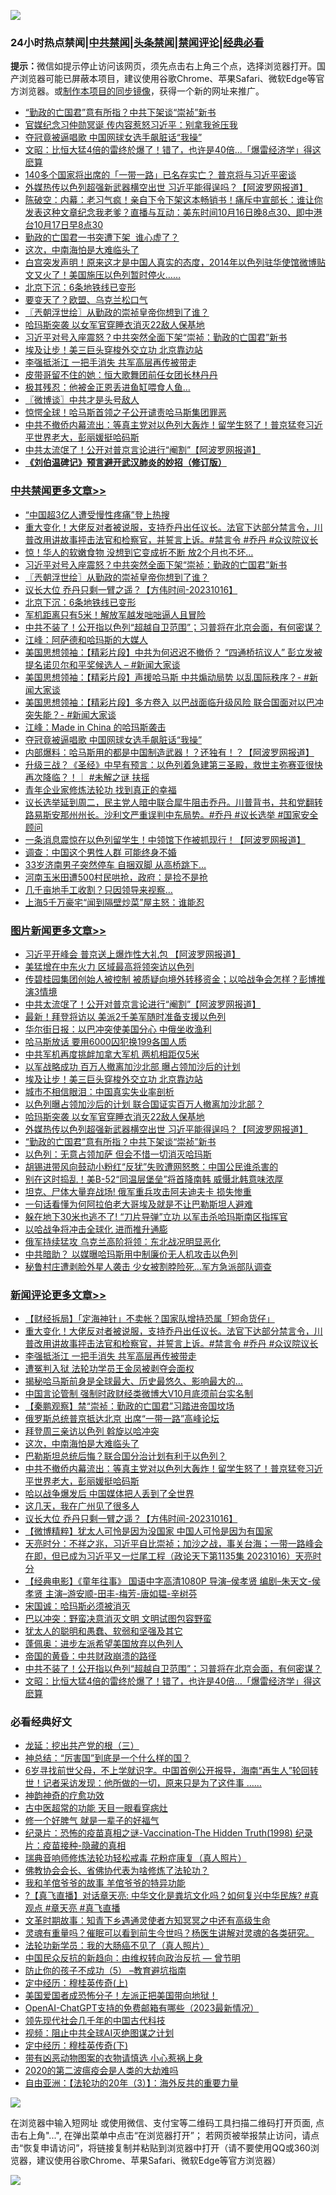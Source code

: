 ![](https://raw.githubusercontent.com/jsvpn/jsproxy/dev/64photo/fqnews-qr.jpg)

<div id="tt">
<h3>24小时热点禁闻|<a href="#%E4%B8%AD%E5%85%B1%E7%A6%81%E9%97%BB%E6%9B%B4%E5%A4%9A%E6%96%87%E7%AB%A0">中共禁闻</a>|<a href="#%E5%9B%BE%E7%89%87%E6%96%B0%E9%97%BB%E6%9B%B4%E5%A4%9A%E6%96%87%E7%AB%A0">头条禁闻</a>|<a href="#%E6%96%B0%E9%97%BB%E8%AF%84%E8%AE%BA%E6%9B%B4%E5%A4%9A%E6%96%87%E7%AB%A0">禁闻评论|<a href="#%E5%BF%85%E7%9C%8B%E7%BB%8F%E5%85%B8%E5%A5%BD%E6%96%87">经典必看</a></h3>
<div><b>提示：</b>微信如提示停止访问该网页，须先点击右上角三个点，选择浏览器打开。国产浏览器可能已屏蔽本项目，建议使用谷歌Chrome、苹果Safari、微软Edge等官方浏览器。或<a href="%E5%88%B6%E4%BD%9Cgit%E7%A6%81%E9%97%BB%E9%95%9C%E5%83%8F.md">制作本项目的同步镜像</a>，获得一个新的网址来推广。</div>
<ul>

<li><a href="/topimagenews/20231017/1948057.md">“勤政的亡国君”意有所指？中共下架谈“崇祯”新书</a></li>
<li><a href="/comments/20231016/1947980.md">官媒纪念习仲勋冥诞 传内容惹怒习近平：别拿我爸压我</a></li>
<li><a href="/cbnews/20231016/1948004.md">夺冠竟被逼唱歌 中国网球女选手飙脏话“我操”</a></li>
<li><a href="/comments/20231017/1948126.md">文昭：比恒大猛4倍的雷终於爆了！错了，也许是40倍...「爆雷经济学」得这麽算</a></li>
<li><a href="/baitai/20231016/1947989.md">140多个国家将出席的「一带一路」已名存实亡？ 普京将与习近平密谈</a></li>
<li><a href="/topimagenews/20231017/1948104.md">外媒热传以色列超强新武器横空出世 习近平能得逞吗？【阿波罗网报道】</a></li>
<li><a href="/sohnews/20231017/1948125.md">陈破空：内幕：老习气疯！亲自下令下架这本畅销书！痛斥中宣部长：谁让你发表这种文章纪念我老爹？直播与互动：美东时间10月16日晚8点30、即中港台10月17日早8点30</a></li>
<li><a href="/headline/20231017/1948128.md">勤政的亡国君一书突遭下架  谁心虚了？</a></li>
<li><a href="/comments/20231017/1948327.md">这次，中南海怕是大难临头了</a></li>
<li><a href="/sohnews/20231016/1947977.md">白宫突发声明！原来这才是中国人真实的态度，2014年以色列驻华使馆微博贴文又火了！美国施压以色列暂时停火……</a></li>
<li><a href="/cbnews/20231017/1948238.md">北京下沉：6条地铁线已变形</a></li>
<li><a href="/cnnews/20231017/1948230.md">要变天了？欧盟、乌克兰松口气</a></li>
<li><a href="/cbnews/20231017/1948302.md">〖兲朝浮世绘〗从勤政的崇祯皇帝你想到了谁？</a></li>
<li><a href="/topimagenews/20231017/1948174.md">哈玛斯突袭 以女军官穿睡衣消灭22敌人保基地</a></li>
<li><a href="/cbnews/20231017/1948357.md">习近平对号入座震怒？中共突然全面下架“崇祯：勤政的亡国君”新书</a></li>
<li><a href="/topimagenews/20231017/1948214.md">埃及让步！美三巨头穿梭外交立功 北京靠边站</a></li>
<li><a href="/comments/20231017/1948392.md">李强抵浙江 一把手消失 共军高层再传被带走</a></li>
<li><a href="/cnnews/20231017/1948227.md">皮带哥留不住的她：恒大歌舞团前任女团长林丹丹</a></li>
<li><a href="/worldnews/20231016/1948006.md">极其残忍：他被金正恩丢进鱼缸喂食人鱼…</a></li>
<li><a href="/ssgc/20231017/1948168.md">〖微博谈〗中共才是头号敌人</a></li>
<li><a href="/cnnews/20231017/1948293.md">惊愕全球！哈马斯首领之子公开谴责哈马斯集团罪恶</a></li>
<li><a href="/comments/20231017/1948322.md">中共不撤侨内幕流出：等真主党对以色列大轰炸！留学生怒了！普京猛夸习近平世界老大，彭丽媛挺哈码斯</a></li>
<li><a href="/topimagenews/20231017/1948371.md">中共太流氓了！公开对普京言论进行“阉割”【阿波罗网报道】</a></li>
<li><b><a href="/comments/20200207/1272816.md" target="_blank">《刘伯温碑记》预言避开武汉肺炎的妙招（修订版）</a></b></li>
</ul>
</div>

<div class="catlist">
<h3><a href="/cbnews/" target="_blank">中共禁闻</a><span><a href="/cbnews/" target="_blank" rel="nofollow">更多文章>></a></span></h3>
<ul>
<li><a href="/cbnews/20231017/1948397.md" target="_blank">“中国超3亿人遭受慢性疼痛”登上热搜</a></li>
<li><a href="/comments/20231017/1948396.md" target="_blank">重大变化！大佬反对者被说服，支持乔丹出任议长。法官下达部分禁言令，川普改用讲故事抨击法官和检察官，并誓言上诉。#禁言令 #乔丹 #众议院议长</a></li>
<li><a href="/cbnews/20231017/1948372.md" target="_blank">惊！华人的软嫩食物 没想到它变成折不断 放2个月也不坏…</a></li>
<li><a href="/cbnews/20231017/1948357.md" target="_blank">习近平对号入座震怒？中共突然全面下架“崇祯：勤政的亡国君”新书</a></li>
<li><a href="/cbnews/20231017/1948302.md" target="_blank">〖兲朝浮世绘〗从勤政的崇祯皇帝你想到了谁？</a></li>
<li><a href="/comments/20231017/1948278.md" target="_blank">议长大位 乔丹只剩一臂之遥？【方伟时间-20231016】</a></li>
<li><a href="/cbnews/20231017/1948238.md" target="_blank">北京下沉：6条地铁线已变形</a></li>
<li><a href="/cbnews/20231017/1948161.md" target="_blank">军机距离只有5米！解放军越发咄咄逼人且冒险</a></li>
<li><a href="/comments/20231017/1948148.md" target="_blank">中共不装了！公开指以色列“超越自卫范围”；习普将在北京会面，有何密谋？</a></li>
<li><a href="/cbnews/20231017/1948141.md" target="_blank">江峰：阿萨德和哈玛斯的大媒人</a></li>
<li><a href="/cbnews/20231017/1948116.md" target="_blank">美国思想领袖：【精彩片段】中共为何迟迟不撤侨？ “四通桥抗议人” 彭立发被提名诺贝尔和平奖候选人 &#8211; #新闻大家谈</a></li>
<li><a href="/cbnews/20231017/1948115.md" target="_blank">美国思想领袖：【精彩片段】声援哈马斯 中共煽动局势 以乱国际秩序？- #新闻大家谈</a></li>
<li><a href="/cbnews/20231017/1948096.md" target="_blank">美国思想领袖：【精彩片段】多方卷入 以巴战面临升级风险 联合国面对以巴冲突失能？- #新闻大家谈</a></li>
<li><a href="/cbnews/20231017/1948075.md" target="_blank">江峰：Made in China 的哈玛斯袭击</a></li>
<li><a href="/cbnews/20231016/1948004.md" target="_blank">夺冠竟被逼唱歌 中国网球女选手飙脏话“我操”</a></li>
<li><a href="/cbnews/20231016/1947958.md" target="_blank">内部爆料：哈马斯用的都是中国制造武器！？还独有！？【阿波罗网报道】</a></li>
<li><a href="/comments/20231016/1947948.md" target="_blank">升级三战？《圣经》中早有预言：以色列着急建第三圣殿，救世主弥赛亚很快再次降临？！｜ #未解之谜 扶摇</a></li>
<li><a href="/cbnews/20231016/1947904.md" target="_blank">青年企业家修炼法轮功 找到真正的幸福</a></li>
<li><a href="/comments/20231016/1947938.md" target="_blank">议长选举延到周二，民主党人暗中联合犀牛阻击乔丹。川普背书，共和党翻转路易斯安那州州长。沙利文严重误判中东局势。#乔丹 #议长选举 #国家安全顾问</a></li>
<li><a href="/cbnews/20231016/1947882.md" target="_blank">一条消息震惊在以色列留学生！中领馆下作被抓现行！【阿波罗网报道】</a></li>
<li><a href="/cbnews/20231016/1947846.md" target="_blank">调查：中国这个男性人群 可能终身不婚</a></li>
<li><a href="/cbnews/20231016/1947826.md" target="_blank">33岁济南男子突然停车 自捆双脚 从高桥跳下…</a></li>
<li><a href="/cbnews/20231016/1947808.md" target="_blank">河南玉米田遭500村民哄抢，政府：是捡不是抢</a></li>
<li><a href="/cbnews/20231016/1947807.md" target="_blank">几千亩地手工收割？只因领导来视察…</a></li>
<li><a href="/cbnews/20231016/1947790.md" target="_blank">上海5千万豪宅“闻到隔壁炒菜”屋主怒：谁能忍</a></li>

</ul>
</div>
<div class="catlist">
<h3><a href="/topimagenews/" target="_blank">图片新闻</a><span><a href="/topimagenews/" target="_blank" rel="nofollow">更多文章>></a></span></h3>
<ul>
<li><a href="/topimagenews/20231017/1948447.md" target="_blank">习近平开峰会 普京送上爆炸性大礼包 【阿波罗网报道】</a></li>
<li><a href="/topimagenews/20231017/1948406.md" target="_blank">美猛增在中东火力 区域最高将领突访以色列</a></li>
<li><a href="/topimagenews/20231017/1948395.md" target="_blank">传碧桂园集团创始人被控制 被质疑向境外转移资金；以哈战争会怎样？彭博推演3情境</a></li>
<li><a href="/topimagenews/20231017/1948371.md" target="_blank">中共太流氓了！公开对普京言论进行“阉割”【阿波罗网报道】</a></li>
<li><a href="/topimagenews/20231017/1948356.md" target="_blank">最新！拜登将访以 美派2千美军随时准备支援以色列</a></li>
<li><a href="/topimagenews/20231017/1948355.md" target="_blank">华尔街日报：以巴冲突使美国分心 中俄坐收渔利</a></li>
<li><a href="/topimagenews/20231017/1948323.md" target="_blank">哈马斯放话 要用6000囚犯换199各国人质</a></li>
<li><a href="/topimagenews/20231017/1948260.md" target="_blank">中共军机再度挑衅加拿大军机 两机相距仅5米</a></li>
<li><a href="/topimagenews/20231017/1948215.md" target="_blank">以军战略成功 百万人撤离加沙北部 曝占领加沙后的计划</a></li>
<li><a href="/topimagenews/20231017/1948214.md" target="_blank">埃及让步！美三巨头穿梭外交立功 北京靠边站</a></li>
<li><a href="/topimagenews/20231017/1948193.md" target="_blank">城市不相信眼泪：中国真实失业率剖析</a></li>
<li><a href="/topimagenews/20231017/1948192.md" target="_blank">以色列曝占领加沙后的计划 联合国证实百万人撤离加沙北部？</a></li>
<li><a href="/topimagenews/20231017/1948174.md" target="_blank">哈玛斯突袭 以女军官穿睡衣消灭22敌人保基地</a></li>
<li><a href="/topimagenews/20231017/1948104.md" target="_blank">外媒热传以色列超强新武器横空出世 习近平能得逞吗？【阿波罗网报道】</a></li>
<li><a href="/topimagenews/20231017/1948057.md" target="_blank">“勤政的亡国君”意有所指？中共下架谈“崇祯”新书</a></li>
<li><a href="/topimagenews/20231016/1947894.md" target="_blank">以色列：无意占领加萨 但会不惜一切消灭哈玛斯</a></li>
<li><a href="/topimagenews/20231016/1947881.md" target="_blank">胡锡进带风向鼓动小粉红“反犹”失败遭网怒憨：中国公民谁杀害的</a></li>
<li><a href="/topimagenews/20231016/1947880.md" target="_blank">别在这时捣乱！美B-52“同温层堡垒”将首降南韩 威慑北韩意味浓厚</a></li>
<li><a href="/topimagenews/20231016/1947879.md" target="_blank">坦克、尸体大量弃战场! 俄军重兵攻击阿夫迪夫卡 损失惨重</a></li>
<li><a href="/topimagenews/20231016/1947878.md" target="_blank">一句话看懂为何阿拉伯老大哥埃及就是不让巴勒斯坦人避难</a></li>
<li><a href="/topimagenews/20231016/1947865.md" target="_blank">躲在地下30米也逃不了! “刀片导弹”立功 以军击杀哈玛斯南区指挥官</a></li>
<li><a href="/topimagenews/20231016/1947825.md" target="_blank">以哈战争将冲击全球化 进而推升通膨</a></li>
<li><a href="/topimagenews/20231016/1947806.md" target="_blank">俄军持续猛攻 乌克兰高阶将领：东北战况明显恶化</a></li>
<li><a href="/topimagenews/20231016/1947805.md" target="_blank">中共暗助？ 以媒曝哈玛斯用中制廉价无人机攻击以色列</a></li>
<li><a href="/topimagenews/20231016/1947789.md" target="_blank">秘鲁村庄遭剥脸外星人袭击 少女被割脖险死…军方急派部队调查</a></li>

</ul>
</div>
<div class="catlist">
<h3><a href="/comments/" target="_blank">新闻评论</a><span><a href="/comments/" target="_blank" rel="nofollow">更多文章>></a></span></h3>
<ul>
<li><a href="/comments/20231017/1948468.md" target="_blank">【财经拆局】「定海神针」不卖帐？国家队增持恐属「短命货仔」</a></li>
<li><a href="/comments/20231017/1948396.md" target="_blank">重大变化！大佬反对者被说服，支持乔丹出任议长。法官下达部分禁言令，川普改用讲故事抨击法官和检察官，并誓言上诉。#禁言令 #乔丹 #众议院议长</a></li>
<li><a href="/comments/20231017/1948392.md" target="_blank">李强抵浙江 一把手消失 共军高层再传被带走</a></li>
<li><a href="/comments/20231017/1948391.md" target="_blank">遭冤判入狱 法轮功学员王金凤被剥夺会面权</a></li>
<li><a href="/comments/20231017/1948374.md" target="_blank">揭秘哈马斯前身是全球最大、历史最悠久、影响最大的…</a></li>
<li><a href="/comments/20231017/1948365.md" target="_blank">中国言论管制 强制时政财经类微博大V10月底须前台实名制</a></li>
<li><a href="/comments/20231017/1948364.md" target="_blank">【秦鹏观察】禁“崇祯：勤政的亡国君”习踏进帝国坟场</a></li>
<li><a href="/comments/20231017/1948350.md" target="_blank">俄罗斯总统普京抵达北京 出席“一带一路”高峰论坛</a></li>
<li><a href="/comments/20231017/1948349.md" target="_blank">拜登周三亲访以色列 斡旋以哈冲突</a></li>
<li><a href="/comments/20231017/1948327.md" target="_blank">这次，中南海怕是大难临头了</a></li>
<li><a href="/comments/20231017/1948326.md" target="_blank">巴勒斯坦总统后悔？联合国分治计划有利于以色列？</a></li>
<li><a href="/comments/20231017/1948322.md" target="_blank">中共不撤侨内幕流出：等真主党对以色列大轰炸！留学生怒了！普京猛夸习近平世界老大，彭丽媛挺哈码斯</a></li>
<li><a href="/comments/20231017/1948314.md" target="_blank">哈以战争爆发后 中国媒体把人丢到了全世界</a></li>
<li><a href="/comments/20231017/1948285.md" target="_blank">这几天，我在广州见了很多人</a></li>
<li><a href="/comments/20231017/1948278.md" target="_blank">议长大位 乔丹只剩一臂之遥？【方伟时间-20231016】</a></li>
<li><a href="/comments/20231017/1948226.md" target="_blank">【微博精粹】犹太人可怜是因为没国家 中国人可怜是因为有国家</a></li>
<li><a href="/comments/20231017/1948211.md" target="_blank">天亮时分：不祥之兆，习近平自比崇祯；加沙之战，事关台海；一带一路峰会在即，但已成为习近平又一烂尾工程（政论天下第1135集 20231016）天亮时分</a></li>
<li><a href="/comments/20231017/1948208.md" target="_blank">【经典电影】《童年往事》 国语中字高清1080P 导演&#8211;侯孝贤 编剧&#8211;朱天文-侯孝贤 主演&#8211;游安顺-田丰-梅芳-唐如韫-辛树芬</a></li>
<li><a href="/comments/20231017/1948201.md" target="_blank">宋国诚：哈玛斯必须被消灭</a></li>
<li><a href="/comments/20231017/1948179.md" target="_blank">巴以冲突：野蛮决意消灭文明 文明试图包容野蛮</a></li>
<li><a href="/comments/20231017/1948178.md" target="_blank">犹太人的聪明和愚蠢、软弱和坚强及其它</a></li>
<li><a href="/comments/20231017/1948177.md" target="_blank">蓬佩奥：进步左派希望美国放弃以色列人</a></li>
<li><a href="/comments/20231017/1948175.md" target="_blank">帝国的黄昏：中共财政崩溃的路径</a></li>
<li><a href="/comments/20231017/1948148.md" target="_blank">中共不装了！公开指以色列“超越自卫范围”；习普将在北京会面，有何密谋？</a></li>
<li><a href="/comments/20231017/1948126.md" target="_blank">文昭：比恒大猛4倍的雷终於爆了！错了，也许是40倍&#8230;「爆雷经济学」得这麽算</a></li>

</ul>
</div>

<div class="catlist">
<h3>必看经典好文</h3>
<ul>
<li><a href="/comments/20200929/1405201.md" target="_blank">龙延：挖出共产党的根（三）</a></li>
<li><a href="/comments/20211016/1639471.md" target="_blank">神总结：“厉害国”到底是一个什么样的国？</a></li>
<li><a href="/comments/20210716/1588420.md" target="_blank">6岁寻找前世父母，不上学就识字。中国首例公开报导，海南“再生人”轮回转世！记者采访发现：他所做的一切，原来只是为了这件事 &#8230;&#8230;</a></li>
<li><a href="/comments/20220105/1675252.md" target="_blank">神韵神奇的疗愈功效</a></li>
<li><a href="/lifebaike/20170523/762432.md" target="_blank">古中医超常的功能 天目一眼看穿病灶</a></li>
<li><a href="/funmedia/20200713/1359909.md" target="_blank">修一个好脾气 就是一辈子的好福气</a></li>
<li><a href="/topimagenews/20180408/925060.md" target="_blank">纪录片：恐怖的疫苗真相之谜-Vaccination-The Hidden Truth(1998) 纪录片：疫苗接种-隐藏的真相</a></li>
<li><a href="/comments/20210907/1620306.md" target="_blank">瑞典音响师修炼法轮功轻松戒毒 花粉症康复（真人照片）</a></li>
<li><a href="/sohnews/20150109/351438.md" target="_blank">佛教协会会长、省佛协代表为啥修炼了法轮功？</a></li>
<li><a href="/tculture/20200917/1398046.md" target="_blank">我和羊倌爷爷的故事 羊倌爷爷的特异功能</a></li>
<li><a href="/bannedvideo/20220601/1740169.md" target="_blank">?【真飞直播】对话章天亮: 中华文化是粪坑文化吗？如何复兴中华民族? #真观点 #章天亮 #真飞直播</a></li>
<li><a href="/comments/20200308/1290079.md" target="_blank">文革时期故事：知青下乡遇通灵使者方知冥冥之中还有高级生命</a></li>
<li><a href="/bannedvideo/20210915/1623919.md" target="_blank">灵魂有重量吗？催眠可以看到前生今世吗？杨医生讲解对灵魂的各类研究。</a></li>
<li><a href="/comments/20210905/1619324.md" target="_blank">法轮功新学员：我的大肠癌不见了（真人照片）</a></li>
<li><a href="/comments/20220713/1757701.md" target="_blank">中国民众反抗的新趋向：由维权转向政治反抗 — 曾节明</a></li>
<li><a href="/comments/20230920/1936271.md" target="_blank">防止你的孩子不成功（5） &#8211;教育避坑指南</a></li>
<li><a href="/tculture/xiulian/20151104/467495.md" target="_blank">定中经历：穆桂英传奇(上)</a></li>
<li><a href="/sohnews/20230904/1929011.md" target="_blank">美国爱国者成恐怖分子！左派正把美国带向地狱！</a></li>
<li><a href="/comments/20230515/1884431.md" target="_blank">OpenAI-ChatGPT支持的免费邮箱有哪些（2023最新情况）</a></li>
<li><a href="/comments/20220329/1711799.md" target="_blank">领先现代社会几千年的中国古代科技</a></li>
<li><a href="/comments/20201221/1451945.md" target="_blank">视频：阻止中共全球AI灭绝图谋之计划</a></li>
<li><a href="/tculture/xiulian/20151108/468739.md" target="_blank">定中经历：穆桂英传奇(下)</a></li>
<li><a href="/lifebaike/20180811/984246.md" target="_blank">带有凶恶动物图案的衣物请慎选 小心惹祸上身</a></li>
<li><a href="/comments/20200712/1359432.md" target="_blank">2020的第二波瘟疫会是人类的大劫难吗</a></li>
<li><a href="/comments/20190806/1168435.md" target="_blank">自由亚洲：【法轮功的20年（3）】：海外反共的重要力量</a></li>

</ul>
</div>

![](https://raw.githubusercontent.com/jsvpn/jsproxy/dev/64photo/fqnews-qr.jpg)

在浏览器中输入短网址 或使用微信、支付宝等二维码工具扫描二维码打开页面, 点击右上角"...", 在弹出菜单中点击“在浏览器打开”； 若网页被举报禁止访问，请点击“恢复申请访问”，将链接复制并粘贴到浏览器中打开（请不要使用QQ或360浏览器，建议使用谷歌Chrome、苹果Safari、微软Edge等官方浏览器）

![](https://raw.githubusercontent.com/jsvpn/jsproxy/dev/64photo/wx.jpg)